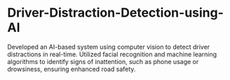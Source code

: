 # Driver-Distraction-Detection-using-AI
Developed an AI-based system using computer vision to detect driver  distractions in real-time. Utilized facial recognition and machine learning algorithms to  identify signs of inattention, such as phone usage or drowsiness, ensuring enhanced  road safety.
